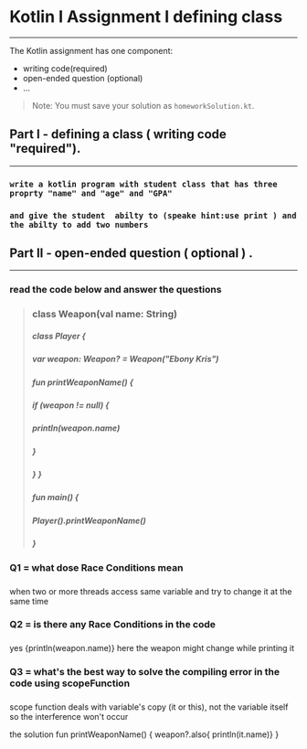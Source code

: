 # Kotlin I Assignment  I defining class
---
The Kotlin assignment has one component:
- writing code(required)
- open-ended question (optional)
- ...
> Note: You must save your solution as `homeworkSolution.kt`.

## Part I - defining a class ( writing code "required").
---
###  `write a kotlin program with student class that has three proprty "name" and "age" and "GPA"` 
### ` and give the student  abilty to (speake hint:use print ) and the abilty to add two numbers `
###
## Part II - open-ended question ( optional ) .
---
### read the code below and answer the questions
### 
> ### class Weapon(val name: String)
>  ##### class Player {
> ##### var weapon: Weapon? = Weapon("Ebony Kris")
> ##### fun printWeaponName() {
> ##### if (weapon != null) {
> ##### println(weapon.name)
> ##### }
> ##### } }
> ##### fun main() {
> ##### Player().printWeaponName()
> ##### }

### Q1 = what dose Race Conditions mean
###
when two or more threads access same variable 
and try to change it at the same time 
###
### Q2 = is there any Race Conditions in the code
###
yes {println(weapon.name)} here the weapon might change while printing it 
### Q3 = what's the best way to solve the compiling error in the code using scopeFunction
###
 scope function deals with variable's copy (it or this), not 
the variable itself so the interference won't occur 

the solution 
fun printWeaponName() {
weapon?.also{
 println(it.name)}
  }

###
